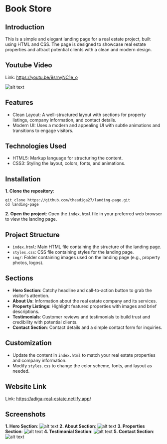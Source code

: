 # Book Store

## Introduction
This is a simple and elegant landing page for a real estate project, built using HTML and CSS. The page is designed to showcase real estate properties and attract potential clients with a clean and modern design.

## Youtube Video

Link: https://youtu.be/9srnyNC1e_o

![alt text](./img/youtube-thumbnail.png)

## Features
* Clean Layout: A well-structured layout with sections for property listings, company information, and contact details.
* Modern UI: Uses a modern and appealing UI with subtle animations and transitions to engage visitors.

## Technologies Used
* HTML5: Markup language for structuring the content.
* CSS3: Styling the layout, colors, fonts, and animations.

## Installation
**1. Clone the repository**:
```
git clone https://github.com/theadiga27/landing-page.git
cd landing-page
```
**2. Open the project**: 
Open the `index.html` file in your preferred web browser to view the landing page.

## Project Structure
* `index.html`: Main HTML file containing the structure of the landing page.
* `styles.css`: CSS file containing styles for the landing page.
* `img/`: Folder containing images used on the landing page (e.g., property photos, logos).

## Sections
* **Hero Section**: Catchy headline and call-to-action button to grab the visitor's attention.
* **About Us**: Information about the real estate company and its services.
* **Property Listings**: Highlight featured properties with images and brief descriptions.
* **Testimonials**: Customer reviews and testimonials to build trust and credibility with potential clients.
* **Contact Section**: Contact details and a simple contact form for inquiries.

## Customization
* Update the content in `index.html` to match your real estate properties and company information.
* Modify `styles.css` to change the color scheme, fonts, and layout as needed.

## Website Link
Link: https://adiga-real-estate.netlify.app/ 

## Screenshots
**1. Hero Section**: 
![alt text](./img/hero.png)
**2. About Section**:
![alt text](./img/about.png)
**3. Properties Section**:
![alt text](./img/properties.png)
**4. Testimonial Section**:
![alt text](./img/testimonial.png)
**5. Contact Section**:
![alt text](./img/contact.png)
